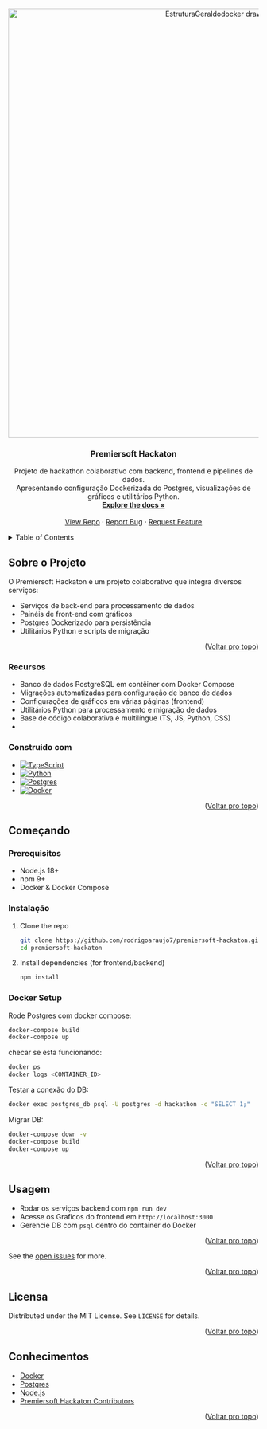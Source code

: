 <!-- Improved compatibility of Voltar pro topo link -->
<a id="readme-top"></a>

<!-- PROJECT LOGO -->
<br />
<div align="center">
  <a href="https://github.com/rodrigoaraujo7/premiersoft-hackaton">
    <img width="823" height="861" alt="EstruturaGeraldodocker drawio" src="https://github.com/user-attachments/assets/08ad2777-1c10-40a3-aa8b-10b46281ad19" />

  </a>

  <h3 align="center">Premiersoft Hackaton</h3>

  <p align="center">
    Projeto de hackathon colaborativo com backend, frontend e pipelines de dados. <br/>
    Apresentando configuração Dockerizada do Postgres, visualizações de gráficos e utilitários Python.
    <br />
    <a href="https://github.com/rodrigoaraujo7/premiersoft-hackaton"><strong>Explore the docs »</strong></a>
    <br />
    <br />
    <a href="https://github.com/rodrigoaraujo7/premiersoft-hackaton">View Repo</a>
    &middot;
    <a href="https://github.com/rodrigoaraujo7/premiersoft-hackaton/issues/new?labels=bug&template=bug-report---.md">Report Bug</a>
    &middot;
    <a href="https://github.com/rodrigoaraujo7/premiersoft-hackaton/issues/new?labels=enhancement&template=feature-request---.md">Request Feature</a>
  </p>
</div>

<details>
  <summary>Table of Contents</summary>
  <ol>
    <li>
      <a href="#about-the-project">Sobre o projeto</a>
      <ul>
        <li><a href="#features">Funções</a></li>
        <li><a href="#built-with">Construido Com</a></li>
      </ul>
    </li>
    <li>
      <a href="#getting-started">Começando</a>
      <ul>
        <li><a href="#prerequisites">Prerequisitos</a></li>
        <li><a href="#installation">Instalação</a></li>
        <li><a href="#docker-setup">Docker Setup</a></li>
      </ul>
    </li>
    <li><a href="#usage">Usagem</a></li>
    <li><a href="#license">Licensa</a></li>
    <li><a href="#acknowledgments">Acknowledgments</a></li>
  </ol>
</details>

## Sobre o Projeto

O Premiersoft Hackaton é um projeto colaborativo que integra diversos serviços:

- Serviços de back-end para processamento de dados
- Painéis de front-end com gráficos
- Postgres Dockerizado para persistência
- Utilitários Python e scripts de migração
<p align="right">(<a href="#readme-top">Voltar pro topo</a>)</p>

### Recursos

- Banco de dados PostgreSQL em contêiner com Docker Compose
- Migrações automatizadas para configuração de banco de dados
- Configurações de gráficos em várias páginas (frontend)
- Utilitários Python para processamento e migração de dados
- Base de código colaborativa e multilíngue (TS, JS, Python, CSS)
- 
### Construido com

- [![TypeScript][TS-badge]][TS-url]
- [![Python][Python-badge]][Python-url]
- [![Postgres][Postgres-badge]][Postgres-url]
- [![Docker][Docker-badge]][Docker-url]

<p align="right">(<a href="#readme-top">Voltar pro topo</a>)</p>

## Começando

### Prerequisitos

- Node.js 18+
- npm 9+
- Docker & Docker Compose

### Instalação

1. Clone the repo
   ```sh
   git clone https://github.com/rodrigoaraujo7/premiersoft-hackaton.git
   cd premiersoft-hackaton
   ```
2. Install dependencies (for frontend/backend)
   ```sh
   npm install
   ```

### Docker Setup

Rode Postgres com docker compose:

```sh
docker-compose build
docker-compose up
```

checar se esta funcionando:
```sh
docker ps
docker logs <CONTAINER_ID>
```

Testar a conexão do DB:
```sh
docker exec postgres_db psql -U postgres -d hackathon -c "SELECT 1;"
```

Migrar DB:
```sh
docker-compose down -v
docker-compose build
docker-compose up
```

<p align="right">(<a href="#readme-top">Voltar pro topo</a>)</p>

## Usagem

- Rodar os serviços backend com `npm run dev`
- Acesse os Graficos do frontend em `http://localhost:3000`
- Gerencie DB com `psql` dentro do container do Docker

<p align="right">(<a href="#readme-top">Voltar pro topo</a>)</p>

See the [open issues](https://github.com/rodrigoaraujo7/premiersoft-hackaton/issues) for more.

<p align="right">(<a href="#readme-top">Voltar pro topo</a>)</p>


## Licensa

Distributed under the MIT License. See `LICENSE` for details.

<p align="right">(<a href="#readme-top">Voltar pro topo</a>)</p>

## Conhecimentos

- [Docker](https://www.docker.com)
- [Postgres](https://www.postgresql.org)
- [Node.js](https://nodejs.org)
- [Premiersoft Hackaton Contributors](https://github.com/rodrigoaraujo7/premiersoft-hackaton/graphs/contributors)

<p align="right">(<a href="#readme-top">Voltar pro topo</a>)</p>

<!-- MARKDOWN LINKS & IMAGES -->
[TS-badge]: https://img.shields.io/badge/TypeScript-3178C6?style=for-the-badge&logo=typescript&logoColor=white
[TS-url]: https://www.typescriptlang.org/
[Python-badge]: https://img.shields.io/badge/Python-3776AB?style=for-the-badge&logo=python&logoColor=white
[Python-url]: https://www.python.org/
[Postgres-badge]: https://img.shields.io/badge/Postgres-316192?style=for-the-badge&logo=postgresql&logoColor=white
[Postgres-url]: https://www.postgresql.org/
[Docker-badge]: https://img.shields.io/badge/Docker-2496ED?style=for-the-badge&logo=docker&logoColor=white
[Docker-url]: https://www.docker.com

